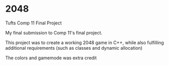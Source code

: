 # 2048
Tufts Comp 11 Final Project

My final submission to Comp 11's final project. 

This project was to create a working 2048 game in C++, while also fulfilling
additional requirements (such as classes and dynamic allocation)

The colors and gamemode was extra credit
